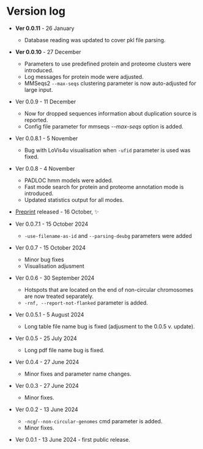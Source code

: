 # Version log

* **Ver 0.0.11** - 26 January
	- Database reading was updated to cover pkl file parsing.

* **Ver 0.0.10** - 27 December
	- Parameters to use predefined protein and proteome clusters were introduced.
	- Log messages for protein mode were adjusted.
	- MMSeqs2 `--max-seqs` clustering parameter is now auto-adjusted for large input. 

* Ver 0.0.9 - 11 December
	- Now for dropped sequences information about duplication source is reported.
	- Config file parameter for mmseqs *--max-seqs* option is added.

* Ver 0.0.8.1 - 5 November
	- Bug with LoVis4u visualisation when `-ufid` parameter is used was fixed. 

* Ver 0.0.8 - 4 November
	- PADLOC hmm models were added.
	- Fast mode search for protein and proteome annotation mode is introduced.
	- Updated statistics output for all modes.

* [Preprint](https://doi.org/10.1101/2024.10.15.618418) released - 16 October,  ✨

* Ver 0.0.7.1 - 15 October 2024
	- `-use-filename-as-id` and `--parsing-deubg` parameters were added

* Ver 0.0.7 - 15 October 2024
	- Minor bug fixes
	- Visualisation adjusment

* Ver 0.0.6 - 30 September 2024 
	- Hotspots that are located on the end of non-circular chromosomes are now treated separately. 
	- `-rnf, --report-not-flanked` parameter is added.

* Ver 0.0.5.1 - 5 August 2024 
	- Long table file name bug is fixed (adjusment to the 0.0.5 v. update).

* Ver 0.0.5 - 25 July 2024 
	- Long pdf file name bug is fixed.

* Ver 0.0.4 - 27 June 2024 
	- Minor fixes and parameter name changes.

* Ver 0.0.3 - 27 June 2024 
	- Minor fixes.

* Ver 0.0.2 - 13 June 2024 
	- `-ncg`/`--non-circular-genomes` cmd parameter is added.
	- Minor fixes.

* Ver 0.0.1 - 13 June 2024 - first public release. 
